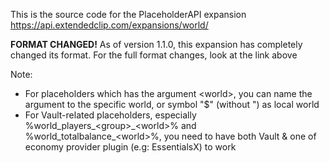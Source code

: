 This is the source code for the PlaceholderAPI expansion https://api.extendedclip.com/expansions/world/

**FORMAT CHANGED!** As of version 1.1.0, this expansion has completely changed its format. For the full format changes, look at the link above

Note: 
   + For placeholders which has the argument \<world\>, you can name the argument to the specific world, or symbol "$" (without ") as local world
   + For Vault-related placeholders, especially %world_players\_\<group\>\_\<world\>\% and %world_totalbalance\_\<world>\%, you need to have both Vault & one of economy provider plugin (e.g: EssentialsX) to work
